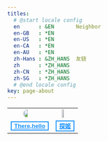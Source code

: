 ```yaml
---
titles:
  # @start locale config
  en      : &EN       Neighbor
  en-GB   : *EN
  en-US   : *EN
  en-CA   : *EN
  en-AU   : *EN
  zh-Hans : &ZH_HANS  友链
  zh      : *ZH_HANS
  zh-CN   : *ZH_HANS
  zh-SG   : *ZH_HANS
  # @end locale config
key: page-about
---
```


<table border="0">
<tr>
<td><img src="https://img-blog.csdnimg.cn/72be36ee70514bffa30c596f6ee45a32.png" style="border-radius: 50%; width: 36%; margin-left: 32%;"></td><td><img src="https://img-blog.csdnimg.cn/eb957e0d977d437c91229626d3975a32.png" style="width: 36%; margin-left: 32%;"></td>
</tr>
<td style="text-align:center;"><button style="background-color: transparent;border: 2px #1791FF solid;"><a href="https://www.therehello.top/" style="color: #1791FF; font-weight: 700;">There,hello</a></button></td><td style="text-align:center;"><button style="background-color: transparent;border: 2px #1791FF solid;"><a href="https://blog.probius.xyz/" style="color: #1791FF; font-weight: 700;">探姬</button></td>
</table>
